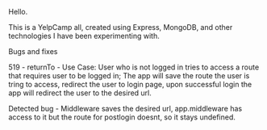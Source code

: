 Hello.

This is a YelpCamp all, created using Express, MongoDB, and other technologies I have been experimenting with.





Bugs and fixes 


519 - returnTo - Use Case: User who is not logged in tries to access a route that requires user to be logged in; The app will save the route the user is tring to access, redirect the user to login page, upon successful login the app will redirect the user to the desired url.

Detected bug - Middleware saves the desired url, app.middleware has access to it but the route for postlogin doesnt, so it stays undefined.